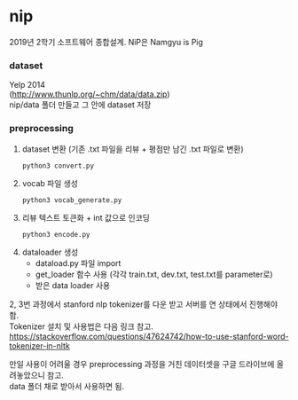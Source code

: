 # nip
2019년 2학기 소프트웨어 종합설계. NiP은 Namgyu is Pig

### dataset
Yelp 2014  
(http://www.thunlp.org/~chm/data/data.zip)  
nip/data 폴더 만들고 그 안에 dataset 저장

### preprocessing  
1. dataset 변환 (기존 .txt 파일을 리뷰 + 평점만 남긴 .txt 파일로 변환)
    ```shell script
    python3 convert.py
    ```
2. vocab 파일 생성
    ```shell script
    python3 vocab_generate.py
    ```
3. 리뷰 텍스트 토큰화 + int 값으로 인코딩
    ```shell script
    python3 encode.py
    ```
4. dataloader 생성
    - dataload.py 파일 import
    - get_loader 함수 사용 (각각 train.txt, dev.txt, test.txt를 parameter로)
    - 받은 data loader 사용

2, 3번 과정에서 stanford nlp tokenizer를 다운 받고 서버를 연 상태에서 진행해야 함.  
Tokenizer 설치 및 사용법은 다음 링크 참고.  
<https://stackoverflow.com/questions/47624742/how-to-use-stanford-word-tokenizer-in-nltk>  

만일 사용이 어려울 경우 preprocessing 과정을 거친 데이터셋을 구글 드라이브에 올려놓았으니 참고.  
data 폴더 채로 받아서 사용하면 됨.
